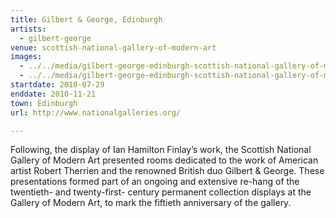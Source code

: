 ```yaml
---
title: Gilbert & George, Edinburgh
artists:
  - gilbert-george
venue: scottish-national-gallery-of-modern-art
images:
  - ../../media/gilbert-george-edinburgh-scottish-national-gallery-of-modern-art-2010-07-29-0.webp
  - ../../media/gilbert-george-edinburgh-scottish-national-gallery-of-modern-art-2010-07-29-1.webp
startdate: 2010-07-29
enddate: 2010-11-21
town: Edinburgh
url: http://www.nationalgalleries.org/

---
```


Following, the display of Ian Hamilton Finlay’s work, the Scottish National Gallery of Modern Art presented rooms dedicated to the work of American artist Robert Therrien and the renowned British duo Gilbert & George. These presentations formed part of an ongoing and extensive re-hang of the twentieth- and twenty-first- century permanent collection displays at the Gallery of Modern Art, to mark the fiftieth anniversary of the gallery.